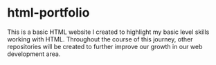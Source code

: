 # html-portfolio
This is a basic HTML website I created to highlight my basic level skills working with HTML. Throughout the course of this journey, other repositories will be created to further improve our growth in our web development area.
